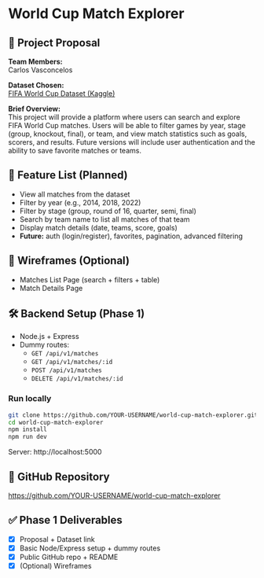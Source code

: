 # World Cup Match Explorer

## 📌 Project Proposal
**Team Members:**  
Carlos Vasconcelos

**Dataset Chosen:**  
[FIFA World Cup Dataset (Kaggle)](https://www.kaggle.com/datasets/abecklas/fifa-world-cup)

**Brief Overview:**  
This project will provide a platform where users can search and explore FIFA World Cup matches. Users will be able to filter games by year, stage (group, knockout, final), or team, and view match statistics such as goals, scorers, and results. Future versions will include user authentication and the ability to save favorite matches or teams.

## 🚀 Feature List (Planned)
- View all matches from the dataset
- Filter by year (e.g., 2014, 2018, 2022)
- Filter by stage (group, round of 16, quarter, semi, final)
- Search by team name to list all matches of that team
- Display match details (date, teams, score, goals)
- **Future:** auth (login/register), favorites, pagination, advanced filtering

## 🎨 Wireframes (Optional)
- Matches List Page (search + filters + table)
- Match Details Page

## 🛠️ Backend Setup (Phase 1)
- Node.js + Express
- Dummy routes:
  - `GET /api/v1/matches`
  - `GET /api/v1/matches/:id`
  - `POST /api/v1/matches`
  - `DELETE /api/v1/matches/:id`

### Run locally
```bash
git clone https://github.com/YOUR-USERNAME/world-cup-match-explorer.git
cd world-cup-match-explorer
npm install
npm run dev
```

Server: http://localhost:5000

## 📂 GitHub Repository
https://github.com/YOUR-USERNAME/world-cup-match-explorer

## ✅ Phase 1 Deliverables
- [x] Proposal + Dataset link
- [x] Basic Node/Express setup + dummy routes
- [x] Public GitHub repo + README
- [x] (Optional) Wireframes

